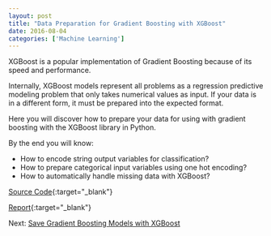 ```yaml
---
layout: post
title: "Data Preparation for Gradient Boosting with XGBoost"
date: 2016-08-04
categories: ['Machine Learning']
---
```


XGBoost is a popular implementation of Gradient Boosting because of its speed and performance.

Internally, XGBoost models represent all problems as a regression predictive modeling problem that only takes numerical values as input. If your data is in a different form, it must be prepared into the expected format.

Here you will discover how to prepare your data for using with gradient boosting with the XGBoost library in Python.

By the end you will know:

- How to encode string output variables for classification?
- How to prepare categorical input variables using one hot encoding?
- How to automatically handle missing data with XGBoost?

[Source Code](https://github.com/srikanthpagadala/machine-learning-projects/tree/master/Data%20Preparation%20for%20Gradient%20Boosting%20with%20XGBoost){:target="_blank"}

[Report](http://htmlpreview.github.io/?https://github.com/srikanthpagadala/machine-learning-projects/blob/master/Data%20Preparation%20for%20Gradient%20Boosting%20with%20XGBoost/report.html){:target="_blank"}

Next: [Save Gradient Boosting Models with XGBoost](/notes/2016/08/05/save-gradient-boosting-models-with-xgboost)

